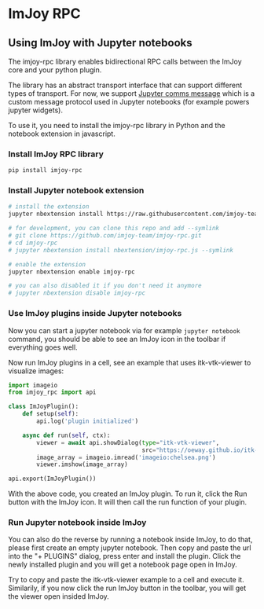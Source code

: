 ImJoy RPC
============


## Using ImJoy with Jupyter notebooks

The imjoy-rpc library enables bidirectional RPC calls between the ImJoy core and your python plugin.

The library has an abstract transport interface that can support different types of transport. For now, we support [Jupyter comms message](https://jupyter-notebook.readthedocs.io/en/stable/comms.html) which is a custom message protocol used in Jupyter notebooks (for example powers jupyter widgets).

To use it, you need to install the imjoy-rpc library in Python and the notebook extension in javascript.

### Install ImJoy RPC library
```bash
pip install imjoy-rpc
```

### Install Jupyter notebook extension

```bash
# install the extension
jupyter nbextension install https://raw.githubusercontent.com/imjoy-team/imjoy-rpc/master/nbextension/imjoy-rpc.js

# for development, you can clone this repo and add --symlink
# git clone https://github.com/imjoy-team/imjoy-rpc.git
# cd imjoy-rpc
# jupyter nbextension install nbextension/imjoy-rpc.js --symlink

# enable the extension
jupyter nbextension enable imjoy-rpc

# you can also disabled it if you don't need it anymore
# jupyter nbextension disable imjoy-rpc
```

### Use ImJoy plugins inside Jupyter notebooks
Now you can start a jupyter notebook via for example `jupyter notebook` command, you should be able to see an ImJoy icon in the toolbar if everything goes well.

Now run ImJoy plugins in a cell, see an example that uses itk-vtk-viewer to visualize images:
```python
import imageio
from imjoy_rpc import api

class ImJoyPlugin():
    def setup(self):
        api.log('plugin initialized')

    async def run(self, ctx):
        viewer = await api.showDialog(type="itk-vtk-viewer",
                                      src="https://oeway.github.io/itk-vtk-viewer/?imjoy=1")
        image_array = imageio.imread('imageio:chelsea.png')
        viewer.imshow(image_array)

api.export(ImJoyPlugin())
```

With the above code, you created an ImJoy plugin. To run it, click the Run button with the ImJoy icon. It will then call the run function of your plugin.

### Run Jupyter notebook inside ImJoy

You can also do the reverse by running a notebook inside ImJoy, to do that, please first create an empty jupyter notebook. Then copy and paste the url into the "+ PLUGINS" dialog, press enter and install the plugin. Click the newly installed plugin and you will get a notebook page open in ImJoy. 

Try to copy and paste the itk-vtk-viewer example to a cell and execute it. Similarily, if you now click the run ImJoy button in the toolbar, you will get the viewer open insided ImJoy.
